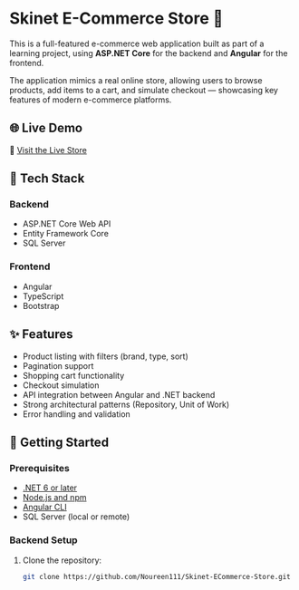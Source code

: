 # Skinet E-Commerce Store 🛒

This is a full-featured e-commerce web application built as part of a learning project, using **ASP.NET Core** for the backend and **Angular** for the frontend.

The application mimics a real online store, allowing users to browse products, add items to a cart, and simulate checkout — showcasing key features of modern e-commerce platforms.

## 🌐 Live Demo

🔗 [Visit the Live Store](https://shopskinet.azurewebsites.net/)

## 🧰 Tech Stack

### Backend
- ASP.NET Core Web API
- Entity Framework Core
- SQL Server

### Frontend
- Angular
- TypeScript
- Bootstrap

## ✨ Features

- Product listing with filters (brand, type, sort)
- Pagination support
- Shopping cart functionality
- Checkout simulation
- API integration between Angular and .NET backend
- Strong architectural patterns (Repository, Unit of Work)
- Error handling and validation

## 🚀 Getting Started

### Prerequisites

- [.NET 6 or later](https://dotnet.microsoft.com/)
- [Node.js and npm](https://nodejs.org/)
- [Angular CLI](https://angular.io/cli)
- SQL Server (local or remote)

### Backend Setup

1. Clone the repository:
   ```bash
   git clone https://github.com/Noureen111/Skinet-ECommerce-Store.git

